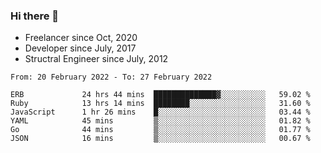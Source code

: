 ### Hi there 👋

- Freelancer since Oct, 2020
- Developer since July, 2017
- Structral Engineer since July, 2012

<!--START_SECTION:waka-->

```text
From: 20 February 2022 - To: 27 February 2022

ERB             24 hrs 44 mins  ██████████████▓░░░░░░░░░░   59.02 %
Ruby            13 hrs 14 mins  ████████░░░░░░░░░░░░░░░░░   31.60 %
JavaScript      1 hr 26 mins    █░░░░░░░░░░░░░░░░░░░░░░░░   03.44 %
YAML            45 mins         ▒░░░░░░░░░░░░░░░░░░░░░░░░   01.82 %
Go              44 mins         ▒░░░░░░░░░░░░░░░░░░░░░░░░   01.77 %
JSON            16 mins         ▒░░░░░░░░░░░░░░░░░░░░░░░░   00.67 %
```

<!--END_SECTION:waka-->
